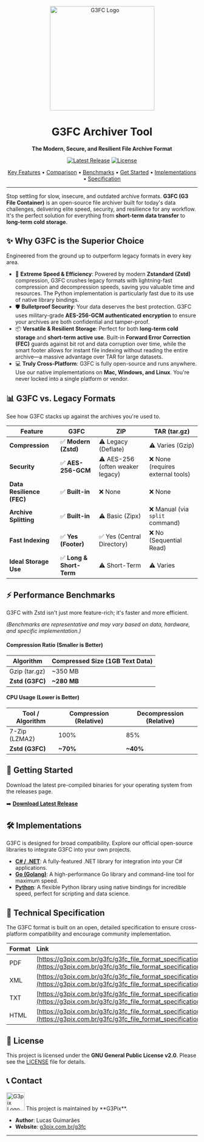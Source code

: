<p align="center">
  <img src="https://g3pix.com.br/g3fc/g3fc.jpeg" alt="G3FC Logo" width="275"/>
</p>

<h1 align="center">G3FC Archiver Tool</h1>

<p align="center">
  <strong>The Modern, Secure, and Resilient File Archive Format</strong>
</p>

<p align="center">
    <a href="https://github.com/guimaraeslucas/g3fc/releases/tag/1"><img src="https://img.shields.io/github/v/release/guimaraeslucas/g3fc?style=for-the-badge&label=Latest%20Release" alt="Latest Release"></a>
    <a href="https://github.com/guimaraeslucas/g3fc/blob/main/LICENSE"><img src="https://img.shields.io/github/license/guimaraeslucas/g3fc?style=for-the-badge&label=License" alt="License"></a>
</p>

<p align="center">
  <a href="#-why-g3fc-is-the-superior-choice">Key Features</a> •
  <a href="#-g3fc-vs-legacy-formats">Comparison</a> •
  <a href="#-performance-benchmarks">Benchmarks</a> •
  <a href="#-getting-started">Get Started</a> •
  <a href="#-implementations">Implementations</a> •
  <a href="#-technical-specification">Specification</a>
</p>

---

Stop settling for slow, insecure, and outdated archive formats. **G3FC (G3 File Container)** is an open-source file archiver built for today's data challenges, delivering elite speed, security, and resilience for any workflow. It's the perfect solution for everything from **short-term data transfer** to **long-term cold storage**.

## ✨ Why G3FC is the Superior Choice

Engineered from the ground up to outperform legacy formats in every key area.

* 🚀 **Extreme Speed & Efficiency**: Powered by modern **Zstandard (Zstd)** compression, G3FC crushes legacy formats with lightning-fast compression and decompression speeds, saving you valuable time and resources. The Python implementation is particularly fast due to its use of native library bindings.
* 🛡️ **Bulletproof Security**: Your data deserves the best protection. G3FC uses military-grade **AES-256-GCM authenticated encryption**  to ensure your archives are both confidential and tamper-proof.
* 📦 **Versatile & Resilient Storage**: Perfect for both **long-term cold storage** and **short-term active use**. Built-in **Forward Error Correction (FEC)** guards against bit rot and data corruption over time, while the smart footer allows for instant file indexing without reading the entire archive—a massive advantage over TAR for large datasets.
* 💻 **Truly Cross-Platform**: G3FC is fully open-source and runs anywhere. Use our native implementations on **Mac, Windows, and Linux**. You're never locked into a single platform or vendor.

## 📊 G3FC vs. Legacy Formats

See how G3FC stacks up against the archives you're used to.

| Feature                   | G3FC                     | ZIP                             | TAR (tar.gz)                      |
| ------------------------- | ------------------------ | ------------------------------- | --------------------------------- |
| **Compression** | ✅ **Modern (Zstd)**       | ⚠️ Legacy (Deflate)              | ⚠️ Varies (Gzip)                   |
| **Security** | ✅ **AES-256-GCM**         | ⚠️ AES-256 (often weaker legacy) | ❌ None (requires external tools)  |
| **Data Resilience (FEC)** | ✅ **Built-in**             | ❌ None                         | ❌ None                           |
| **Archive Splitting** | ✅ **Built-in**              | ⚠️ Basic (Zipx)                 | ❌ Manual (via `split` command)     |
| **Fast Indexing** | ✅ **Yes (Footer)**          | ✅ Yes (Central Directory)      | ❌ No (Sequential Read)           |
| **Ideal Storage Use** | ✅ **Long & Short-Term**   | ⚠️ Short-Term                   | ⚠️ Varies                         |

## ⚡ Performance Benchmarks

G3FC with Zstd isn't just more feature-rich; it's faster and more efficient.

*(Benchmarks are representative and may vary based on data, hardware, and specific implementation.)*

#### Compression Ratio (Smaller is Better)

| Algorithm       | Compressed Size (1GB Text Data) |
| --------------- | ------------------------------- |
| Gzip (tar.gz)   | ~350 MB                         |
| **Zstd (G3FC)** | **~280 MB** |

#### CPU Usage (Lower is Better)

| Tool / Algorithm  | Compression (Relative) | Decompression (Relative) |
| ----------------- | ---------------------- | ------------------------ |
| 7-Zip (LZMA2)     | 100%                   | 85%                      |
| **Zstd (G3FC)** | **~70%** | **~40%** |

## 🚀 Getting Started

Download the latest pre-compiled binaries for your operating system from the releases page.

➡️ **[Download Latest Release](https://github.com/guimaraeslucas/g3fc/releases)**

## 🛠️ Implementations

G3FC is designed for broad compatibility. Explore our official open-source libraries to integrate G3FC into your own projects.

* **[C# / .NET](https://github.com/guimaraeslucas/g3fc/tree/main/csharp)**: A fully-featured .NET library for integration into your C# applications.
* **[Go (Golang)](https://github.com/guimaraeslucas/g3fc/tree/main/golang)**: A high-performance Go library and command-line tool for maximum speed.
* **[Python](https://github.com/guimaraeslucas/g3fc/tree/main/python)**: A flexible Python library using native bindings for incredible speed, perfect for scripting and data science.

## 📄 Technical Specification

The G3FC format is built on an open, detailed specification to ensure cross-platform compatibility and encourage community implementation.

| Format | Link                                          |
| :----- | :-------------------------------------------- |
| PDF    | [https://g3pix.com.br/g3fc/g3fc_file_format_specification.pdf](https://g3pix.com.br/g3fc/g3fc_file_format_specification.pdf) |
| XML    | [https://g3pix.com.br/g3fc/g3fc_file_format_specification.xml](https://g3pix.com.br/g3fc/g3fc_file_format_specification.xml) |
| TXT    | [https://g3pix.com.br/g3fc/g3fc_file_format_specification.txt](https://g3pix.com.br/g3fc/g3fc_file_format_specification.txt) |
| HTML   | [https://g3pix.com.br/g3fc/g3fc_file_format_specification.html](https://g3pix.com.br/g3fc/g3fc_file_format_specification.html) |

## 📜 License

This project is licensed under the **GNU General Public License v2.0**. Please see the [LICENSE](https://github.com/guimaraeslucas/g3fc/blob/main/LICENSE) file for details.

## 📞 Contact
<img src="https://g3pix.com.br/favicon.svg" alt="G3pix Logo" width="48"/>
This project is maintained by **G3Pix**.

* **Author**: Lucas Guimarães
* **Website**: [g3pix.com.br/g3fc](https://g3pix.com.br/g3fc/)

---
